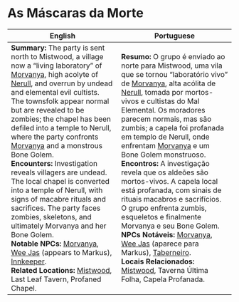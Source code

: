 # As Máscaras da Morte

| English | Portuguese |
|---------|------------|
| **Summary:** The party is sent north to Mistwood, a village now a “living laboratory” of [Morvanya](morvanya.md), high acolyte of [Nerull](nerull.md), and overrun by undead and elemental evil cultists. The townsfolk appear normal but are revealed to be zombies; the chapel has been defiled into a temple to Nerull, where the party confronts [Morvanya](morvanya.md) and a monstrous Bone Golem.<br>**Encounters:** Investigation reveals villagers are undead. The local chapel is converted into a temple of Nerull, with signs of macabre rituals and sacrifices. The party faces zombies, skeletons, and ultimately Morvanya and her Bone Golem.<br>**Notable NPCs:** [Morvanya](morvanya.md), [Wee Jas](wee_jas.md) (appears to Markus), [Innkeeper](innkeeper.md).<br>**Related Locations:** [Mistwood](location_mistwood.md), Last Leaf Tavern, Profaned Chapel. | **Resumo:** O grupo é enviado ao norte para Mistwood, uma vila que se tornou “laboratório vivo” de [Morvanya](morvanya.md), alta acólita de [Nerull](nerull.md), tomada por mortos-vivos e cultistas do Mal Elemental. Os moradores parecem normais, mas são zumbis; a capela foi profanada em templo de Nerull, onde enfrentam [Morvanya](morvanya.md) e um Bone Golem monstruoso.<br>**Encontros:** A investigação revela que os aldeões são mortos-vivos. A capela local está profanada, com sinais de rituais macabros e sacrifícios. O grupo enfrenta zumbis, esqueletos e finalmente Morvanya e seu Bone Golem.<br>**NPCs Notáveis:** [Morvanya](morvanya.md), [Wee Jas](wee_jas.md) (aparece para Markus), [Taberneiro](innkeeper.md).<br>**Locais Relacionados:** [Mistwood](location_mistwood.md), Taverna Última Folha, Capela Profanada. |
